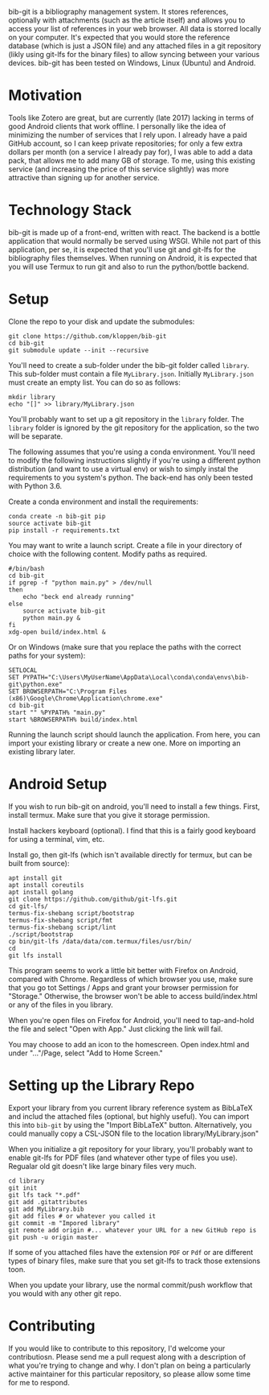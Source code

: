 bib-git is a bibliography management system. It stores references, optionally with attachments (such as the article itself) and allows you to access your list of references in your web browser. All data is storred locally on your computer. 
It's expected that you would store the reference database (which is just a JSON file) and any attached files in a git repository (likly using git-lfs for the binary files) to allow syncing between your various devices. bib-git has been tested on Windows, Linux (Ubuntu) and Android.

# Motivation
Tools like Zotero are great, but are currently (late 2017) lacking in terms of good Android clients that work offline. I personally like the idea of minimizing the number of services that I rely upon. I already have a paid GitHub account, so I can keep private repositories; for only a few extra dollars per month (on a service I already pay for), I was able to add a data pack, that allows me to add many GB of storage. To me, using this existing service (and increasing the price of this service slightly) was more attractive than signing up for another service.

# Technology Stack
bib-git is made up of a front-end, written with react. The backend is a bottle application that would normally be served using WSGI. While not part of this application, per se, it is expected that you'll use git and git-lfs for the bibliography files themselves. When running on Android, it is expected that you will use Termux to run git and also to run the python/bottle backend.


# Setup
Clone the repo to your disk and update the submodules:

```
git clone https://github.com/kloppen/bib-git
cd bib-git
git submodule update --init --recursive
```

You'll need to create a sub-folder under the bib-git folder called `library`. This sub-folder must contain a file `MyLibrary.json`. Initially `MyLibrary.json` must create an empty list. You can do so as follows:

```
mkdir library
echo "[]" >> library/MyLibrary.json
```

You'll probably want to set up a git repository in the `library` folder. The `library` folder is ignored by the git repository for the application, so the two will be separate.

The following assumes that you're using a conda environment. You'll need to modify the following instructions slightly if you're using a different python distribution (and want to use a virtual env) or wish to simply instal the requirements to you system's python. The back-end has only been tested with Python 3.6.

Create a conda environment and install the requirements:

```
conda create -n bib-git pip
source activate bib-git
pip install -r requirements.txt
```

You may want to write a launch script. Create a file in your directory of choice with the following content. Modify paths as required.

```
#/bin/bash
cd bib-git
if pgrep -f "python main.py" > /dev/null
then
	echo "beck end already running"
else
	source activate bib-git	
	python main.py &
fi
xdg-open build/index.html &
```

Or on Windows (make sure that you replace the paths with the correct paths for your system):

```
SETLOCAL
SET PYPATH="C:\Users\MyUserName\AppData\Local\conda\conda\envs\bib-git\python.exe"
SET BROWSERPATH="C:\Program Files (x86)\Google\Chrome\Application\chrome.exe"
cd bib-git
start "" %PYPATH% "main.py"
start %BROWSERPATH% build/index.html
```

Running the launch script should launch the application. From here, you can import your existing library or create a new one. More on importing an existing library later.

# Android Setup
If you wish to run bib-git on android, you'll need to install a few things. First, install termux. Make sure that you give it storage permission.

Install hackers keyboard (optional). I find that this is a fairly good keyboard for using a terminal, vim, etc.

Install go, then git-lfs (which isn't available directly for termux, but
can be built from source):

```
apt install git
apt install coreutils
apt install golang
git clone https://github.com/github/git-lfs.git
cd git-lfs/
termus-fix-shebang script/bootstrap
termus-fix-shebang script/fmt
termus-fix-shebang script/lint
./script/bootstrap
cp bin/git-lfs /data/data/com.termux/files/usr/bin/
cd
git lfs install
```

This program seems to work a little bit better with Firefox on Android, compared with Chrome. Regardless of which browser you use, make sure that you go tot Settings / Apps and grant your browser permission for "Storage." Otherwise, the browser won't be able to access build/index.html or any of the files in you library.

When you're open files on Firefox for Android, you'll need to tap-and-hold
the file and select "Open with App." Just clicking the link will fail.

You may choose to add an icon to the homescreen. Open index.html and under
"..."/Page, select "Add to Home Screen."

# Setting up the Library Repo
Export your library from you current library reference system as BibLaTeX and includ the attached files (optional, but highly useful). You can import this into `bib-git` by using the "Import BibLaTeX" button. Alternatively, you could manually copy a CSL-JSON file to the location library/MyLibrary.json"

When you initialize a git repository for your library, you'll probably want to enable git-lfs for PDF files (and whatever other type of files you use). Regualar old git doesn't like large binary files very much.

```
cd library
git init
git lfs tack "*.pdf"
git add .gitattributes
git add MyLibrary.bib
git add files # or whatever you called it
git commit -m "Impored library"
git remote add origin #... whatever your URL for a new GitHub repo is
git push -u origin master
```

If some of you attached files have the extension `PDF` or `Pdf` or are different types of binary files, make sure that you set git-lfs to track those extensions toon.

When you update your library, use the normal commit/push workflow that you 
would with any other git repo.

# Contributing
If you would like to contribute to this repository, I'd welcome your contributiosn. Please send me a pull request along with a description of what you're trying to change and why. I don't plan on being a particularly active maintainer for this particular repository, so please allow some time for me to respond.

